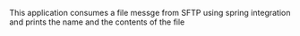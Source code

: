 This application consumes a file messge from SFTP using spring integration and prints the name and the contents of the file
